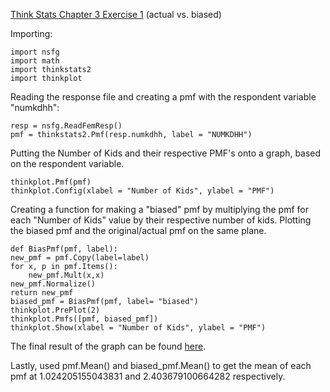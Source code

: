 [Think Stats Chapter 3 Exercise 1](http://greenteapress.com/thinkstats2/html/thinkstats2004.html#toc31) (actual vs. biased)

Importing:

    import nsfg
    import math
    import thinkstats2
    import thinkplot

Reading the response file and creating a pmf with the respondent variable "numkdhh":

    resp = nsfg.ReadFemResp()
    pmf = thinkstats2.Pmf(resp.numkdhh, label = "NUMKDHH")

Putting the Number of Kids and their respective PMF's onto a graph, based on the respondent variable.
 
    thinkplot.Pmf(pmf)
    thinkplot.Config(xlabel = "Number of Kids", ylabel = "PMF")

Creating a function for making a "biased" pmf by multiplying the pmf for each "Number of Kids" value by their respective number of kids. Plotting the biased pmf and the original/actual pmf on the same plane.

    def BiasPmf(pmf, label):
    new_pmf = pmf.Copy(label=label)
    for x, p in pmf.Items():
        new_pmf.Mult(x,x)
    new_pmf.Normalize()
    return new_pmf
    biased_pmf = BiasPmf(pmf, label= "biased")
    thinkplot.PrePlot(2)
    thinkplot.Pmfs([pmf, biased_pmf])
    thinkplot.Show(xlabel = "Number of Kids", ylabel = "PMF")

The final result of the graph can be found [here](https://github.com/impatrickk/dsp/blob/master/statistics/actual%20vs%20bias.png).

Lastly, used pmf.Mean() and biased_pmf.Mean() to get the mean of each pmf at 1.024205155043831 and 2.403679100664282 respectively.
